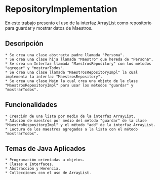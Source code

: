 # RepositoryImplementation
En este trabajo presento el uso de la interfaz ArrayList como repositorio para guardar y mostrar datos de Maestros.

## Descripción
    * Se crea una clase abstracta padre llamada "Persona".
    * Se crea una clase hija llamada "Maestro" que hereda de "Persona".
    * Se crea un Interfaz llamada "MaestrosRepository" con los métodos "agregar" y "mostrarTodos".
    * Se crea una clase llamada "MaestrosRepositoryImpl" la cual implementa la interfaz "MaestrosRepository".
    * Se crea una clase Main la cual crea una objeto de la clase "MaestrosRepositoryImpl" para usar los métodos "guardar" y "mostrarTodos".

## Funcionalidades
    * Creación de una lista por medio de la interfaz ArrayList.
    * Adición de maestros por medio del método "guardar" de la clase "MaestroRespositoryImpl" y el método "add" de la interfaz ArrayList.
    * Lectura de los maestros agregados a la lista con el método "mostrarTodos".

## Temas de Java Aplicados
    * Programación orientadas a objetos.
    * Clases e Interfaces.
    * Abstracción y Herencia.
    * Collecciones con el uso de ArrayList.